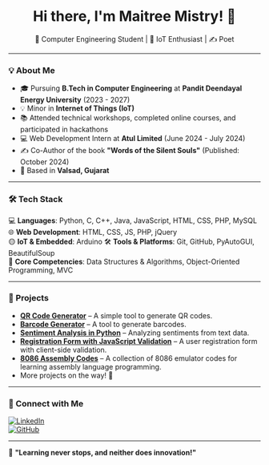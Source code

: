 <h1 align="center">Hi there, I'm Maitree Mistry! 👋</h1>

<p align="center">
  🚀 Computer Engineering Student | 🔗 IoT Enthusiast | ✍️ Poet  
</p>

---

### 💡 About Me
- 🎓 Pursuing **B.Tech in Computer Engineering** at **Pandit Deendayal Energy University** (2023 - 2027)  
- 💡 Minor in **Internet of Things (IoT)**  
- 📚 Attended technical workshops, completed online courses, and participated in hackathons  
- 💻 Web Development Intern at **Atul Limited** (June 2024 - July 2024)  
- ✍️ Co-Author of the book **"Words of the Silent Souls"** (Published: October 2024)  
- 📍 Based in **Valsad, Gujarat**

---

### 🛠️ Tech Stack
💻 **Languages**: Python, C, C++, Java, JavaScript, HTML, CSS, PHP, MySQL  
🌐 **Web Development**: HTML, CSS, JS, PHP, jQuery  
🟡 **IoT & Embedded**: Arduino 
🛠 **Tools & Platforms**: Git, GitHub, PyAutoGUI, BeautifulSoup  
🌟 **Core Competencies**: Data Structures & Algorithms, Object-Oriented Programming, MVC  

---

### 🚀 Projects
- **[QR Code Generator](https://github.com/maitreemistry/qr-code-generator)** – A simple tool to generate QR codes.  
- **[Barcode Generator](https://github.com/maitreemistry/barcode-generator)** – A tool to generate barcodes.  
- **[Sentiment Analysis in Python](https://github.com/maitreemistry/sentiment-analysis-python)** – Analyzing sentiments from text data.  
- **[Registration Form with JavaScript Validation](https://github.com/maitreemistry/registration-form-javascript-validation)** – A user registration form with client-side validation.
- **[8086 Assembly Codes](https://github.com/maitreemistry/example-reference-8086-online-emulator-codes)** – A collection of 8086 emulator codes for learning assembly language programming.    
- More projects on the way! 🚧  

---

### 👮‍️ Connect with Me
[![LinkedIn](https://img.shields.io/badge/LinkedIn-%230077B5.svg?style=for-the-badge&logo=linkedin&logoColor=white)](https://www.linkedin.com/in/maitree-mistry-1927392b8)  
[![GitHub](https://img.shields.io/badge/GitHub-%23121011.svg?style=for-the-badge&logo=github&logoColor=white)](https://github.com/maitreemistry)  

---

🌟 **"Learning never stops, and neither does innovation!"**  
